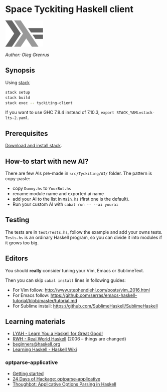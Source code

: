 # Space Tyckiting Haskell client

![logo](logo.png)

*Author: Oleg Grenrus*

## Synopsis

Using [stack](http://haskellstack.org/)

```sh
stack setup
stack build
stack exec -- tyckiting-client
```

If you want to use GHC 7.8.4 instead of 7.10.3, `export STACK_YAML=stack-lts-2.yaml`.

## Prerequisites

[Download and install stack](http://docs.haskellstack.org/en/stable/README/#how-to-install).

## How-to start with new AI?

There are few AIs pre-made in `src/Tyckiting/AI/` folder. The pattern is copy-paste:
- copy `Dummy.hs` to `YourBot.hs`
- rename module name and exported ai name
- add your AI to the list in `Main.hs` (first one is the default).
- Run your custom AI with `cabal run -- --ai yourai`


## Testing

The tests are in `test/Tests.hs`, follow the example and add your owns tests.
`Tests.hs` is an ordinary Haskell program, so you can divide it into modules if it grows too big.


## Editors

You should **really** consider tuning your Vim, Emacs or SublimeText.

Then you can skip `cabal install` lines in following guides:

- For Vim follow: http://www.stephendiehl.com/posts/vim_2016.html
- For Emacs follow: https://github.com/serras/emacs-haskell-tutorial/blob/master/tutorial.md
- For Sublime install: https://github.com/SublimeHaskell/SublimeHaskell

## Learning materials

- [LYAH - Learn You a Haskell for Great Good!](http://learnyouahaskell.com/)
- [RWH - Real World Haskell](http://book.realworldhaskell.org/) (2006 &ndash; things are changed)
- [beginners@haskell.org](https://mail.haskell.org/mailman/listinfo/beginners)
- [Learning Haskell - Haskell Wiki](https://wiki.haskell.org/Learning_Haskell)

### optparse-applicative

- [Getting started](https://github.com/pcapriotti/optparse-applicative#getting-started)
- [24 Days of Hackage: optparse-applicative](https://ocharles.org.uk/blog/posts/2012-12-17-24-days-of-hackage-optparse-applicative.html)
- [Thoughbot: Applicative Options Parsing in Haskell](https://robots.thoughtbot.com/applicative-options-parsing-in-haskell)
